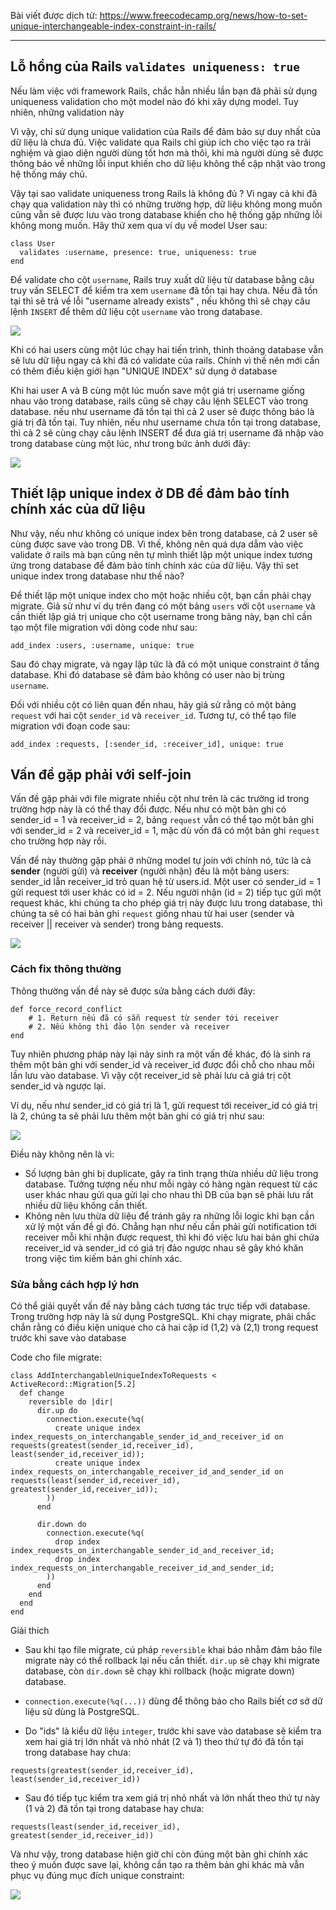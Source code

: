 Bài viết được dịch từ: https://www.freecodecamp.org/news/how-to-set-unique-interchangeable-index-constraint-in-rails/

------------------

## Lỗ hổng của Rails `validates uniqueness: true`
Nếu làm việc với framework Rails, chắc hẳn nhiều lần bạn đã phải sử dụng uniqueness validation cho một model nào đó khi xây dựng model. Tuy nhiên, những validation này 

Vì vậy, chỉ sử dụng unique validation của Rails để đảm bảo sự duy nhất của dữ liệu là chưa đủ. Việc validate qua Rails chỉ giúp ích cho việc tạo ra trải nghiệm và giao diện người dùng tốt hơn mà thôi, khi mà người dùng sẽ được thông báo về những lỗi input khiến cho dữ liệu không thể cập nhật vào trong hệ thống máy chủ.

Vậy tại sao validate uniqueness trong Rails là không đủ ? 
Vì ngay cả khi đã chạy qua validation này thì có những trường hợp, dữ liệu không mong muốn cũng vẫn sẽ được lưu vào trong database khiến cho hệ thống gặp những lỗi không mong muốn. Hãy thử xem qua ví dụ về model User sau: 

```
class User
  validates :username, presence: true, uniqueness: true
end
```

Để validate cho cột `username`, Rails truy xuất dữ liệu từ database bằng câu truy vấn SELECT để kiểm tra xem `username` đã tồn tại hay chưa. Nếu đã tồn tại thì sẽ trả về lỗi "username already exists" , nếu không thì sẽ chạy câu lệnh `INSERT` để thêm dữ liệu cột `username` vào trong database.

![](https://images.viblo.asia/b63731fc-5445-4d9b-afac-5421e3221bd5.png)

Khi có hai users cùng một lúc chạy hai tiến trình, thỉnh thoảng database vẫn sẽ lưu dữ liệu ngay cả khi đã có validate của rails. Chính vì thế nên mới cần có thêm điều kiện giới hạn "UNIQUE INDEX" sử dụng ở database

Khi hai user A và B cùng một lúc muốn save một giá trị username giống nhau vào trong database, rails cũng sẽ chạy câu lệnh SELECT vào trong database. nếu như username đã tồn tại thì cả 2 user sẽ được thông báo là giá trị đã tồn tại. Tuy nhiên, nếu như username chưa tồn tại trong database, thì cả 2 sẽ cùng chạy câu lệnh INSERT để đưa giá trị username đã nhập vào trong database cùng một lúc, như trong bức ảnh dưới đây: 

![](https://images.viblo.asia/4105de8a-503c-420c-8182-e7a38dfb7d81.png)

## Thiết lập unique index ở DB để đảm bảo tính chính xác của dữ liệu

Như vậy, nếu như không có unique index bên trong database, cả 2 user sẽ cùng được save vào trong DB.  Vì thế, không nên quá dựa dẫm vào việc validate ở rails mà bạn cũng nên tự mình thiết lập một unique index tương ứng trong database để đảm bảo tính chính xác của dữ liệu. Vậy thì set unique index trong database như thế nào?

Để thiết lập một unique index cho một hoặc nhiều cột, bạn cần phải chạy migrate. Giả sử như ví dụ trên đang có một bảng `users` với cột `username` và cần thiết lập giá trị unique cho cột username trong bảng này, bạn chỉ cần tạo một file migration với dòng code như sau: 

```
add_index :users, :username, unique: true
```

Sau đó chạy migrate, và ngay lập tức là đã có một unique constraint ở tầng database. Khi đó database sẽ đảm bảo không có user nào bị trùng `username`.

Đối với nhiều cột có liên quan đến nhau, hãy giả sử rằng có một bảng `request` với hai cột `sender_id` và `receiver_id`. Tương tự, có thể tạo file migration với đoạn code sau: 

```
add_index :requests, [:sender_id, :receiver_id], unique: true
```

## Vấn đề gặp phải với self-join

Vấn đề gặp phải với file migrate nhiều cột như trên là các trường id trong trường hợp này là có thể thay đổi được. Nếu như có một bản ghi có sender_id = 1 và receiver_id  = 2, bảng `request` vẫn có thể tạo một bản ghi với sender_id = 2 và receiver_id = 1, mặc dù vốn đã có một bản ghi `request` cho trường hợp này rồi.

Vấn để này thường gặp phải ở những model tự join với chính nó, tức là cả **sender** (người gửi) và **receiver** (người nhận) đều là một bảng users: sender_id lẫn receiver_id trỏ quan hệ từ users.id. Một user có sender_id = 1 gửi request tới user khác có id = 2. Nếu người nhận (id = 2) tiếp tục gửi một request khác, khi chúng ta cho phép giá trị này được lưu trong database, thì chúng ta sẽ có hai bản ghi `request` giống nhau từ hai user (sender và receiver || receiver và sender) trong bảng requests.


![](https://images.viblo.asia/b5010a44-7426-46d1-97e8-afbc585652c5.png)

### Cách fix thông thường 

Thông thường vấn đề này sẽ được sửa bằng cách dưới đây:

```
def force_record_conflict
    # 1. Return nếu đã có sẵn request từ sender tới receiver
    # 2. Nếu không thì đảo lộn sender và receiver
end
```

Tuy nhiên phương pháp này lại nảy sinh ra một vấn đề khác, đó là sinh ra thêm một bản ghi với sender_id và receiver_id được đổi chỗ cho nhau mỗi lần lưu vào database. Vì vậy cột receiver_id sẽ phải lưu cả giá trị cột sender_id và ngược lại. 

Ví dụ, nếu như sender_id có giá trị là 1, gửi request tới receiver_id có giá trị là 2, chúng ta sẽ phải lưu thêm một bản ghi có giá trị như sau: 

![](https://images.viblo.asia/332d4c75-1715-4a90-a4a0-7157171ce2a6.png)

Điều này không nên là vì: 

- Số lượng bản ghi bị duplicate, gây ra tình trạng thừa nhiều dữ liệu trong database. Tưởng tượng nếu như mỗi ngày có hàng ngàn request từ các user khác nhau gửi qua gửi lại cho nhau thì DB của bạn sẽ phải lưu rất nhiều dữ liệu không cần thiết. 
- Không nên lưu thừa dữ liệu để tránh gây ra những lỗi logic khi bạn cần xử lý một vấn đề gì đó. Chẳng hạn như nếu cần phải gửi notification tới receiver mỗi khi nhận được request, thì khi đó việc lưu hai bản ghi chứa receiver_id và sender_id có giá trị đảo ngược nhau sẽ gây khó khăn trong việc tìm kiếm bản ghi chính xác.

### Sửa bằng cách hợp lý hơn

Có thể giải quyết vấn đề này bằng cách tương tác trực tiếp với database. Trong trường hợp này là sử dụng PostgreSQL. Khi chạy migrate, phải chắc chắn rằng có điều kiện unique cho cả hai cặp id (1,2) và (2,1) trong request trước khi save vào database

Code cho file migrate:

```
class AddInterchangableUniqueIndexToRequests < ActiveRecord::Migration[5.2]
  def change
    reversible do |dir|
      dir.up do
        connection.execute(%q(
          create unique index index_requests_on_interchangable_sender_id_and_receiver_id on requests(greatest(sender_id,receiver_id), least(sender_id,receiver_id));
          create unique index index_requests_on_interchangable_receiver_id_and_sender_id on requests(least(sender_id,receiver_id), greatest(sender_id,receiver_id));
        ))
      end

      dir.down do
        connection.execute(%q(
          drop index index_requests_on_interchangable_sender_id_and_receiver_id;
          drop index index_requests_on_interchangable_receiver_id_and_sender_id;
        ))
      end
    end
  end
end
```

Giải thích

- Sau khi tạo file migrate, cú pháp `reversible` khai báo nhằm đảm bảo file migrate này có thể rollback lại nếu cần thiết. `dir.up` sẽ chạy khi migrate database, còn `dir.down` sẽ chạy khi rollback (hoặc migrate down) database.
 
- `connection.execute(%q(...))` dùng để thông báo cho Rails biết cơ sở dữ liệu sử dùng là PostgreSQL. 

- Do "ids" là kiểu dữ liệu `integer`, trước khi save vào database sẽ kiểm tra xem hai giá trị lớn nhất và nhỏ nhát (2 và 1) theo thứ tự đó đã tồn tại trong database hay chưa: 
```
requests(greatest(sender_id,receiver_id), least(sender_id,receiver_id))
```

- Sau đó tiếp tục kiểm tra xem giá trị nhỏ nhất và lớn nhất theo thứ tự này (1 và 2) đã tồn tại trong database hay chưa: 

```
requests(least(sender_id,receiver_id), greatest(sender_id,receiver_id)) 
```

Và như vậy, trong database hiện giờ chỉ còn đúng một bản ghi chính xác theo ý muốn được save lại, không cần tạo ra thêm bản ghi khác mà vẫn phục vụ đúng mục đích unique constraint:

![](https://images.viblo.asia/8015f851-1aaa-4b4a-a68a-a13ea1704c99.png)